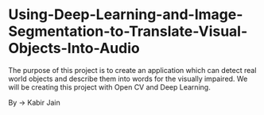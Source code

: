 # Using-Deep-Learning-and-Image-Segmentation-to-Translate-Visual-Objects-Into-Audio
The purpose of this project is to create an application which can detect real world objects and describe them into
words for the visually impaired. We will be creating this project with Open CV and Deep Learning.

By -> Kabir Jain
